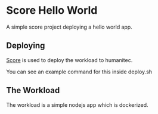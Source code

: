 # Score Hello World

A simple score project deploying a hello world app.

## Deploying

[Score](https://score.dev/) is used to deploy the workload to humanitec.

You can see an example command for this inside deploy.sh

## The Workload

The workload is a simple nodejs app which is dockerized.
